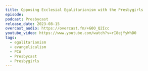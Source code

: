 ```yaml
---
title: Opposing Ecclesial Egalitarianism with the Presbygirls
episode: 
podcast: Presbycast
release_date: 2023-08-15
overcast_audio: https://overcast.fm/+G0O_Q2Icc
youtube_video: https://www.youtube.com/watch?v=rI8ejYyWhD0
tags:
  - egalitarianism
  - evangelicalism
  - PCA
  - Presbycast
  - Presbygirls
---
```

